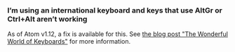 ### I’m using an international keyboard and keys that use AltGr or Ctrl+Alt aren’t working

As of Atom v1.12, a fix is available for this. See [the blog post "The Wonderful World of Keyboards"](http://blog.atom.io/2016/10/17/the-wonderful-world-of-keyboards.html) for more information.
